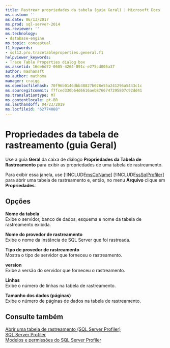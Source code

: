 ```yaml
---
title: Rastrear propriedades da tabela (guia Geral) | Microsoft Docs
ms.custom: ''
ms.date: 06/13/2017
ms.prod: sql-server-2014
ms.reviewer: ''
ms.technology:
- database-engine
ms.topic: conceptual
f1_keywords:
- sql12.pro.tracetableproperties.general.f1
helpviewer_keywords:
- Trace Table Properties dialog box
ms.assetid: 16de6d72-0605-4264-891c-e275cd005a37
author: mashamsft
ms.author: mathoma
manager: craigg
ms.openlocfilehash: 70f96b0146dbb38827b028e55a241296a5443c1c
ms.sourcegitcommit: f7fced330b64d6616aeb8766747295807c92dd41
ms.translationtype: MT
ms.contentlocale: pt-BR
ms.lasthandoff: 04/23/2019
ms.locfileid: "62774088"
---
```

# <a name="trace-table-properties-general-tab"></a>Propriedades da tabela de rastreamento (guia Geral)
  Use a guia **Geral** da caixa de diálogo **Propriedades da Tabela de Rastreamento** para exibir as propriedades de uma tabela de rastreamento.  
  
 Para exibir essa janela, use [!INCLUDE[msCoName](../includes/msconame-md.md)] [!INCLUDE[ssSqlProfiler](../includes/sssqlprofiler-md.md)] para abrir uma tabela de rastreamento e, então, no menu **Arquivo** clique em **Propriedades**.  
  
## <a name="options"></a>Opções  
 **Nome da tabela**  
 Exibe o servidor, banco de dados, esquema e nome da tabela de rastreamento exibida.  
  
 **Nome do provedor de rastreamento**  
 Exibe o nome da instância de SQL Server que foi rastreada.  
  
 **Tipo de provedor de rastreamento**  
 Mostra o tipo de servidor que forneceu o rastreamento.  
  
 **version**  
 Exibe a versão do servidor que forneceu o rastreamento.  
  
 **Linhas**  
 Exibe o número de linhas na tabela de rastreamento.  
  
 **Tamanho dos dados (páginas)**  
 Exibe o número de páginas de dados na tabela de rastreamento.  
  
## <a name="see-also"></a>Consulte também  
 [Abrir uma tabela de rastreamento &#40;SQL Server Profiler&#41;](../tools/sql-server-profiler/open-a-trace-table-sql-server-profiler.md)   
 [SQL Server Profiler](../tools/sql-server-profiler/sql-server-profiler.md)   
 [Modelos e permissões do SQL Server Profiler](../tools/sql-server-profiler/sql-server-profiler-templates-and-permissions.md)  
  
  
